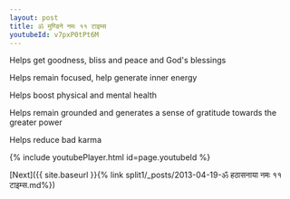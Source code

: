 ```yaml
---
layout: post
title: ॐ मुण्डिने नमः ११ टाइम्स
youtubeId: v7pxP0tPt6M
---
```

 
 
Helps get goodness, bliss and peace and God's blessings
 
Helps remain focused, help generate inner energy 
 
Helps boost physical and mental health 
 
Helps remain grounded and generates a sense of gratitude towards the greater power 
 
Helps reduce bad karma
 
 
 
 


{% include youtubePlayer.html id=page.youtubeId %}
 
[Next]({{ site.baseurl }}{% link  split1/_posts/2013-04-19-ॐ हठासनाया नमः ११ टाइम्स.md%})
 
